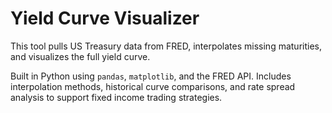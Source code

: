 # Yield Curve Visualizer

This tool pulls US Treasury data from FRED, interpolates missing maturities, and visualizes the full yield curve.

Built in Python using `pandas`, `matplotlib`, and the FRED API. Includes interpolation methods, historical curve comparisons, and rate spread analysis to support fixed income trading strategies.
